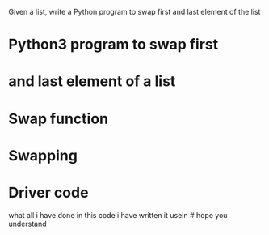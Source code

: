 Given a list, write a Python program to swap first and last element of the list
# Python3 program to swap first
# and last element of a list
  
# Swap function

 # Swapping

 # Driver code

 what all i have done in this code i have written it usein # hope you understand 